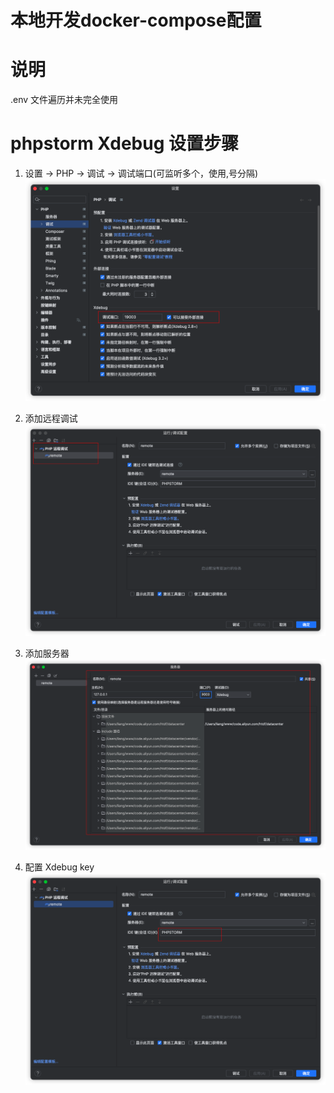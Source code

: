 # 本地开发docker-compose配置

# 说明
.env 文件遍历并未完全使用


# phpstorm Xdebug 设置步骤
1. 设置 -> PHP -> 调试 -> 调试端口(可监听多个，使用,号分隔)
![img.png](docs/img.png)

2. 添加远程调试
![img_1.png](docs/img_1.png)

3. 添加服务器
![img_2.png](docs/img_2.png)

4. 配置 Xdebug key
![img_3.png](docs/img_3.png)